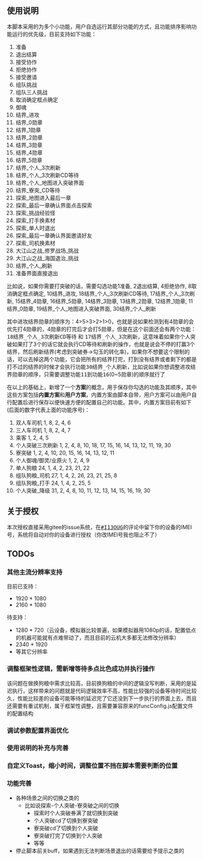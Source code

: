 ## 使用说明
本脚本采用的为多个小功能，用户自选运行其部分功能的方式，且功能排序影响功能运行的优先级，目前支持如下功能：
1. 准备
2. 退出结算
3. 接受协作
4. 拒绝协作
5. 接受邀请
6. 组队挑战
7. 组队三人挑战
8. 取消确定框点确定
9. 御魂
10. 结界_进攻
11. 结界_0勋章
12. 结界_1勋章
13. 结界_2勋章
14. 结界_3勋章
15. 结界_4勋章
16. 结界_5勋章
17. 结界_个人_3次刷新
18. 结界_个人_3次刷新CD等待
19. 结界_个人_地图进入突破界面
20. 结界_寮突_CD等待
21. 探索_地图进入最后一章
22. 探索_最后一章确认界面点击探索
23. 探索_挑战经验怪
24. 探索_打手换素材
25. 探索_单人时退出
26. 探索_最后一章确认界面邀请好友
27. 探索_司机换素材
28. 大江山之战_修罗战场_挑战
29. 大江山之战_海国退治_挑战
30. 结界_个人_刷新
31. 准备界面直接退出

比如说，如果你需要打突破的话，需要勾选功能1准备, 2退出结算, 4拒绝协作, 8取消确定框点确定, 10结界_进攻, 18结界_个人_3次刷新CD等待, 17结界_个人_3次刷新, 15结界_4勋章, 16结界_5勋章, 14结界_3勋章, 13结界_2勋章, 12结界_1勋章, 11结界_0勋章, 19结界_个人_地图进入突破界面, 30结界_个人_刷新

其中进攻结界勋章的顺序为：4>5>3>2>1>0，也就是说如果检测到有4勋章的会优先打4勋章的，4勋章的打完后才会打5勋章，但是在这个前面还会有两个功能：<kbd>18结界_个人_3次刷新CD等待</kbd> 和 <kbd>17结界_个人_3次刷新</kbd>，这意味着如果你个人突破如果打了3个的话它就会执行CD等待和刷新的操作，也就是说会不停的打赢3个结界，然后刷新结界(考虑到突破券->勾玉的转化率)，如果你不想要这个限制的话，可以去掉这两个功能，它会把所有的结界打完，打到没有结界或者剩下的都是打不过的结界的时候才会执行功能<kbd>30结界_个人刷新</kbd>，比如说如果你想调整进攻结界勋章的顺序，只需要调整<kbd>功能11</kbd>到<kbd>功能16</kbd>(0~5勋章)的顺序就行了

在以上的基础上，新增了一个**方案**的概念，用于保存你勾选的功能及其顺序，其中这些方案包括**内置方案**和**用户方案**，内置方案由脚本自带，用户方案可以由用户自行配置后进行保存以便快速方便的配置自己的功能。其中，内置方案目前有如下(后面的数字代表上面的功能序号)：

1. 双人车司机 1, 8, 2, 4, 6
2. 三人车司机 1, 8, 2, 4, 7
3. 乘客 1, 2, 4, 5
4. 个人突破三次刷新 1, 2, 4, 8, 10, 18, 17, 15, 16, 14, 13, 12, 11, 19, 30
5. 寮突破 1, 2, 4, 10, 20, 15, 16, 14, 13, 12, 11
6. 个人御魂/御灵/业原火 1, 2, 4, 9
7. 单人狗粮 24, 1, 4, 2, 23, 21, 22
8. 组队狗粮_司机 27, 1, 4, 2, 26, 23, 21, 25, 8
9. 组队狗粮_打手 24, 1, 4, 2, 25, 5
10. 个人突破_降级 31, 2, 4, 8, 10, 11, 12, 13, 14, 15, 16, 19, 30



## 关于授权
本次授权直接采用gitee的issue系统，在<kbd>[#I13OUG](https://gitee.com/zzliux/assttyys_autojs/issues/I13OUG)</kbd>的评论中留下你的设备的IMEI号，系统将自动对你的设备进行授权（你改IMEI号我也阻止不了）

## TODOs

### 其他主流分辨率支持
目前已支持：
- 1920 * 1080
- 2160 * 1080

待支持：
- 1280 * 720（云设备，模拟器比较普遍，如果模拟器用1080p的话，配置低点的机器可能就有点难带动了，而且目前的云机大多都无法修改分辨率）
- 2340 * 1920
- 等其它分辨率

### 调整框架性逻辑，需新增等待多点比色成功并执行操作
该问题在做换狗粮中需求比较高，目前换狗粮的中间的逻辑没写判断，采用的是延迟执行，这样带来的问题就是代码逻辑效率不高，性能比较强的设备等待时间比较久，性能比较差的设备可能等待的延迟完了它还没到下一步执行的界面上去，而且还需要有重试机制，属于框架性调整，且需要兼容原来的funcConfig.js配置文件的配置结构

### 调试参数配置界面优化

### 使用说明的补充与完善

### 自定义Toast，缩小时间，调整位置不挡在脚本需要判断的位置

### 功能完善

- 各种场景之间的切换之类的
    - 比如说探索-个人突破-寮突破之间的切换
        - 探索时个人突破券满了就切换到突破
        - 个人突破cd了切换到寮突破
        - 寮突破cd了切换到个人突破
        - 寮突破打完了切换到个人突破
        - 等等
- 停止脚本前关buff，如果遇到无法判断场景退出的话需要给予提示之类的
